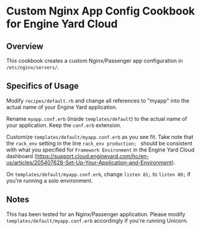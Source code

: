 Custom Nginx App Config Cookbook for Engine Yard Cloud
===================================

Overview
--------
This cookbook creates a custom Nginx/Passenger app configuration in `/etc/nginx/servers/`.

Specifics of Usage
------------------

Modify `recipes/default.rb` and change all references to "myapp" into the actual name of your Engine Yard application.

Rename `myapp.conf.erb` (inside `templates/default`) to the actual name of your application. Keep the `conf.erb` extension.

Customize `templates/default/myapp.conf.erb` as you see fit. Take note that the `rack_env` setting in the line `rack_env production;
` should be consistent with what you specified for `Framework Environment` in the Engine Yard Cloud dashboard (https://support.cloud.engineyard.com/hc/en-us/articles/205407628-Set-Up-Your-Application-and-Environment).

On `templates/default/myapp.conf.erb`, change `listen 81;` to `listen 80;` if you're running a solo environment.

Notes
-----
This has been tested for an Nginx/Passenger application. Please modify `templates/default/myapp.conf.erb` accordingly if you're running Unicorn.
